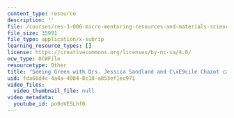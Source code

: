 ```yaml
---
content_type: resource
description: ''
file: /courses/res-3-006-micro-mentoring-resources-and-materials-science-curriculum-spring-2021/po0oVE5Lhf0_captions.webvtt
file_size: 35991
file_type: application/x-subrip
learning_resource_types: []
license: https://creativecommons.org/licenses/by-nc-sa/4.0/
ocw_type: OCWFile
resourcetype: Other
title: "Seeing Green with Drs. Jessica Sandland and C\xE9cile Chazot captions"
uid: fda66d4c-4a4a-4084-8c18-a853ef1ec971
video_files:
  video_thumbnail_file: null
video_metadata:
  youtube_id: po0oVE5Lhf0
---
```

